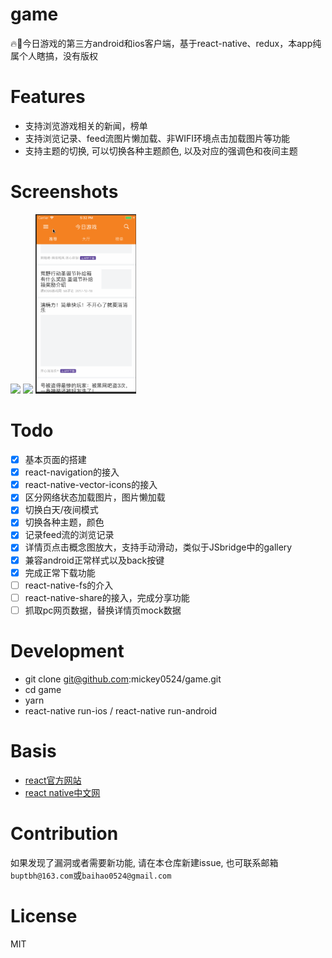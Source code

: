 # game
🔥🚀今日游戏的第三方android和ios客户端，基于react-native、redux，本app纯属个人瞎搞，没有版权

# Features
* 支持浏览游戏相关的新闻，榜单
* 支持浏览记录、feed流图片懒加载、非WIFI环境点击加载图片等功能
* 支持主题的切换, 可以切换各种主题颜色, 以及对应的强调色和夜间主题

# Screenshots
<a href="./screenshot/1.gif"><img src="./screenshot/1.gif" width="32%"/></a>
<a href="./screenshot/2.gif"><img src="./screenshot/2.gif" width="32%"/></a>
<a href="./screenshot/3.gif"><img src="./screenshot/3.gif" width="32%"/></a>

# Todo
  - [x] 基本页面的搭建
  - [x] react-navigation的接入
  - [x] react-native-vector-icons的接入
  - [x] 区分网络状态加载图片，图片懒加载
  - [x] 切换白天/夜间模式
  - [x] 切换各种主题，颜色
  - [x] 记录feed流的浏览记录
  - [x] 详情页点击概念图放大，支持手动滑动，类似于JSbridge中的gallery
  - [x] 兼容android正常样式以及back按键
  - [x] 完成正常下载功能
  - [ ] react-native-fs的介入
  - [ ] react-native-share的接入，完成分享功能
  - [ ] 抓取pc网页数据，替换详情页mock数据

# Development
* git clone git@github.com:mickey0524/game.git
* cd game
* yarn
* react-native run-ios / react-native run-android

# Basis
* [react官方网站](https://www.google.com.hk/url?sa=t&rct=j&q=&esrc=s&source=web&cd=1&ved=0ahUKEwjguZLI2-jYAhXInJQKHbKIAmcQFggrMAA&url=https%3a%2f%2freactjs%2eorg%2f&usg=AOvVaw26YbpVhaFnAB4A6G8-4uAs)
* [react native中文网](https://www.google.com.hk/url?sa=t&rct=j&q=&esrc=s&source=web&cd=1&ved=0ahUKEwjB_tfP2-jYAhVDFpQKHRHCAFQQFggmMAA&url=https%3a%2f%2freactnative%2ecn%2f&usg=AOvVaw2NemzY2WuMQP4AX1dn1Zy4)

# Contribution
如果发现了漏洞或者需要新功能, 请在本仓库新建issue, 也可联系邮箱`buptbh@163.com`或`baihao0524@gmail.com`

# License
MIT
